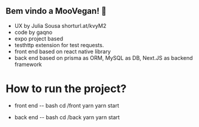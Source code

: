 ## Bem vindo a MooVegan! 🐄

* UX by Julia Sousa shorturl.at/kvyM2
* code by gaqno 
* expo project based
* testhttp extension for test requests.
* front end based on react native library
* back end based on prisma as ORM, MySQL as DB, Next.JS as backend framework

# How to run the project?

* front end 
-- bash
cd /front
yarn
yarn start

* back end 
-- bash
cd /back
yarn
yarn start
